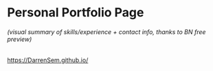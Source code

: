 # Personal Portfolio Page

###### (visual summary of skills/experience + contact info, thanks to BN free preview)

https://DarrenSem.github.io/
